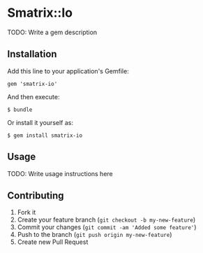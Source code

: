 # Smatrix::Io

TODO: Write a gem description

## Installation

Add this line to your application's Gemfile:

    gem 'smatrix-io'

And then execute:

    $ bundle

Or install it yourself as:

    $ gem install smatrix-io

## Usage

TODO: Write usage instructions here

## Contributing

1. Fork it
2. Create your feature branch (`git checkout -b my-new-feature`)
3. Commit your changes (`git commit -am 'Added some feature'`)
4. Push to the branch (`git push origin my-new-feature`)
5. Create new Pull Request
